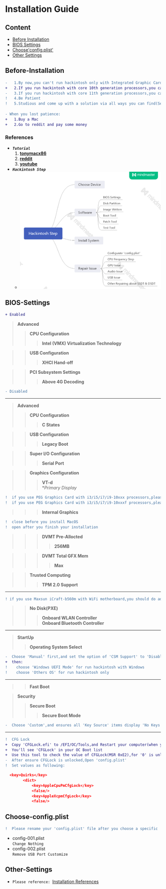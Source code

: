# __Installation Guide__
## __Content__
* [Before Installation](#Before-Installation)
* [BIOS Settings](#BIOS-Settings)
* [Choose'config.plist'](#Choose-config.plist)
* [Other Settings](#Other-Settings)
## __Before-Installation__
```diff
-   1.By now,you can't run hackintosh only with Integrated Graphic Card!
+   2.If you run hackintosh with core 10th generation processors,you can use your integrated graphic card for hardware decode.But you can't use the NVME Slot nearly CPU slot.
-   3.If you run hackintosh with core 11th generation processors,you can't use your integrated graphic card anymore.But you can use the Nvme Slot nearly CPU slot.
!   4.Be Patient
!   5.Studious and come up with a solution via all ways you can find(Search Engine,BBS,YouTube etc.)

- When you lost patience:
+   1.Buy a Mac
+   2.Go to reddit and pay some money
```
### __References__
* ***```Tutorial```***
  1. [**tonymacx86**](https://www.tonymacx86.com/)
  2. [**reddit**](https://www.reddit.com/r/hackintosh/)
  3. [**youtube**](https://www.youtube.com)
* ***```Hackintosh Step```***
  * ![Hackintosh Step](./APPLE/Hackintosh-Step.png)
## __BIOS-Settings__
```diff
+ Enabled
```
>**Advanced**
>>**CPU Configuration**
>>>**Intel (VMX) Virtualization Technology**

>>**USB Configuration**
>>>**XHCI Hand-off**

>>**PCI Subsystem Settings**
>>>**Above 4G Decoding**
```diff
- Disabled
```
---
>**Advanced**
>>**CPU Configuration**
>>>**C States**

>>**USB Configuration**  
>>>**Legacy Boot**

>>**Super I/O Configuration**  
>>>**Serial Port**

>>**Graphics Configuration**
>>>**VT-d**  
>>>**Primary Display*
```diff
!  if you use PEG Graphics Card with i3/i5/i7/i9-10xxx processors,please select 'Auto'
!  if you use PEG Graphics Card with i3/i5/i7/i9-10xxxf processors,please select 'PEG'
```
>>>**Internal Graphics**
```diff
!  close before you install MacOS
!  open after you finish your installation
```
>>>**DVMT Pre-Allocted**
>>>>**256MB**

>>>**DVMT Total GFX Mem**
>>>>**Max**

>>**Trusted Computing**
>>>**TPM 2.0 Support**

---
```diff
! if you use Maxsun iCraft-b560m with WiFi motherboard,you should do additional option:
```
>>**No Disk(PXE)**
>>>**Onboard WLAN Controller**  
>>>**Onboard Bluetooth Controller**
---


>**StartUp**
>>**Operating System Select**
```diff
-  Choose 'Manual' first,and set the option of 'CSM Support' to 'Disabled'
+  then:
!    choose 'Windows UEFI Mode' for run hackintosh with Windows
!    choose 'Others OS' for run hackintosh only
```
---
>>**Fast Boot**

>**Security**
>>**Secure Boot**  
>>>**Secure Boot Mode**
```diff
-  Choose 'Custom',and ensures all 'Key Source' items display 'No Keys',or you can choose a selected item to delete its key.
```
---
```diff
!  CFG Lock
+  Copy 'CFGLock.efi' to /EFI/OC/Tools,and Restart your computer(when you ready to install hackintosh)
+  You'll see 'CFGLock' in your OC Boot list
+  Use this tool to check the value of CFGLock(MSR 0xE2),for '0' is unlocked and '1' is locked,you can change the value by press 'Y'
-  After ensure CFGLock is unlocked,Open 'config.plist'
!  Set values as following:
```
```Json
  <key>Quirks</key>
		<dict>
			<key>AppleCpuPmCfgLock</key>
			<false/>
			<key>AppleXcpmCfgLock</key>
			<false/>
```      
## __Choose-config.plist__
```diff
!  Please rename your 'config.plist' file after you choose a specific 'config-XXX.plist' file.
```
* config-001.plist  
```Change Nothing```
* config-002.plist  
```Remove USB Port Customize```  

## __Other-Settings__
* ```Please reference: ```[Installation References](./Installation-References.md)
